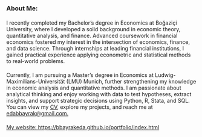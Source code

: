 ### About Me:

  <p style="max-width: 700px; margin: 20px auto;">
    I recently completed my Bachelor’s degree in Economics at Boğaziçi University, where I developed a solid background in economic theory, quantitative analysis, and finance. Advanced coursework in financial economics fostered my interest in the intersection of economics, finance, and data science. Through internships at leading financial institutions, I gained practical experience applying econometric and statistical methods to real-world problems.</a>
  <p style="max-width: 700px; margin: 20px auto;">
    Currently, I am pursuing a Master’s degree in Economics at Ludwig-Maximilians-Universität (LMU) Munich, further strengthening my knowledge in economic analysis and quantitative methods. I am passionate about analytical thinking and enjoy working with data to test hypotheses, extract insights, and support strategic decisions using Python, R, Stata, and SQL. You can view my <a href="https://drive.google.com/file/d/1hFs1dJC4JKiOGxIklokdgURLJA6FlcaV/view?usp=sharing" target="_blank">CV</a>, explore my projects, and reach me at <a href="mailto:edabbayrak@gmail.com">edabbayrak@gmail.com.
    </p>
</p>


My website: https://bbayrakeda.github.io/portfolio/index.html



